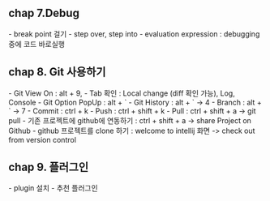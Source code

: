 
<h2>chap 7.Debug</h2>
- break point 걸기
- step over, step into
- evaluation expression : debugging 중에 코드 바로실행

<h2>chap 8. Git 사용하기</h2>
- Git View On : alt + 9, 
- Tab 확인 : Local change (diff 확인 가능), Log, Console
- Git Option PopUp : alt + `
- Git History : alt + ` -> 4
- Branch : alt + ` -> 7 
- Commit : ctrl + k
- Push : ctrl + shift + k
- Pull : ctrl + shift + a -> git pull 
- 기존 프로젝트에 github에 연동하기 : ctrl + shift + a -> share Project on Github
- github 프로젝트를 clone 하기 : welcome to intellij 화면 -> check out from version control

<h2>chap 9. 플러그인 </h2>
- plugin 설치
- 추천 플러그인 
